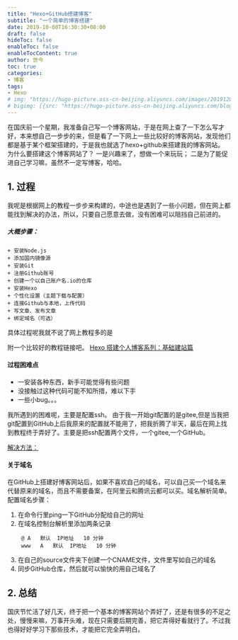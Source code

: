 ```yaml
---
title: "Hexo+GitHub搭建博客"
subtitle: "一个简单的博客搭建"
date: 2019-10-08T16:30:30+08:00
draft: false
hideToc: false
enableToc: false
enableTocContent: true
author: 世今
toc: true
categories: 
- 博客
tags: 
- Hexo
# img: "https://hugo-picture.oss-cn-beijing.aliyuncs.com/images/20191203172524.jpeg"
# bigimg: [{src: "https://hugo-picture.oss-cn-beijing.aliyuncs.com/blog/2019-04-27-080627.jpg"}]
---
```


  在国庆前一个星期，我准备自己写一个博客网站，于是在网上查了一下怎么写才好，本来想自己一步步的来，但是看了一下网上一些比较好的博客网站，发现他们都是基于某个框架搭建的，于是我也就选了hexo+github来搭建我的博客网站。
  为什么要搭建这个博客网站了？
    一是兴趣来了，想做一个来玩玩；
    二是为了能促进自己学习嘛，虽然不一定写博客，哈哈。

  <!-- more -->

## <span id="inline-toc">1.</span> 过程

  我呢是根据网上的教程一步步来构建的，中途也是遇到了一些小问题，但在网上都能找到解决的办法，所以，只要自己愿意去做，没有困难可以阻挡自己前进的。
##### 大概步骤：

    + 安装Node.js
    + 添加国内镜像源
    + 安装Git
    + 注册Github账号
    + 创建一个以自己账户名.io的仓库
    + 安装Hexo
    + 个性化设置（主题下载与配置）
    + 连接Github与本地，上传代码
    + 写文章、发布文章
    + 绑定域名（可选）
     
  具体过程呢我就不说了网上教程多的是

  附一个比较好的教程链接吧。
  [Hexo 搭建个人博客系列：基础建站篇](http://yearito.cn/posts/hexo-get-started.html)

#### 过程困难点

  + 一安装各种东西，新手可能觉得有些问题
  + 没接触过这种代码可能不知所措，难以下手
  + 一些小bug。。。

  我所遇到的困难呢，主要是配置ssh。
由于我一开始git配置的是gitee,但是当我把git配置到GitHub上后我原来的配置就不能用了，把我折腾了半天，最后在网上找到教程终于弄好了。主要是把ssh配置两个文件，一个gitee,一个GitHub。

[解决方法：](https://my.oschina.net/u/3552749/blog/1678082)

#### 关于域名
  在GitHub上搭建好博客网站后，如果不喜欢自己的域名，可以自己买一个域名来代替原来的域名，而且不需要备案，在阿里云和腾讯云都可以买。域名解析简单。
配置域名步骤：
  1. 在命令行里ping一下GitHub分配给自己的网址
  2. 在域名控制台解析里添加两条记录
     ```
      @	A	默认	IP地址   10 分钟
      www	A	默认	IP地址   10 分钟
      ```
  3. 在自己的source文件夹下创建一个CNAME文件，文件里写如自己的域名
  4. 同步GitHub仓库，然后就可以愉快的用自己域名了

## <span id="inline-toc">2.</span> 总结

  国庆节忙活了好几天，终于把一个基本的博客网站个弄好了，还是有很多的不足之处，慢慢来嘛，万事开头难，现在只需要后期完善，把它弄得好看就行了。不过我也得好好学习下那些技术，才能把它完全弄明白。